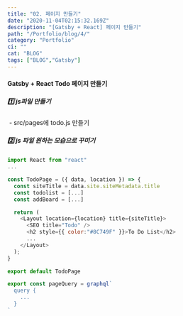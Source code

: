 ```yaml
---
title: "02. 페이지 만들기"
date: "2020-11-04T02:15:32.169Z"
description: "[Gatsby + React] 페이지 만들기"
path: "/Portfolio/blog/4/"
category: "Portfolio"
ci: ""
cat: "BLOG"
tags: ["BLOG","Gatsby"]
---
```


#### Gatsby + React Todo 페이지 만들기



##### 1️⃣ js파일 만들기

&nbsp;- src/pages에 todo.js 만들기



##### 2️⃣ js 파일 원하는 모습으로 꾸미기

```js noLineNumbers
import React from "react"
...

const TodoPage = ({ data, location }) => {
  const siteTitle = data.site.siteMetadata.title
  const todolist = [...]
  const addBoard = [...]

  return (
    <Layout location={location} title={siteTitle}>
      <SEO title="Todo" />
      <h2 style={{ color:"#8C749F" }}>To Do List</h2>
      ...
    </Layout>
  );
}

export default TodoPage

export const pageQuery = graphql`
  query {
    ...
  }
`
```

